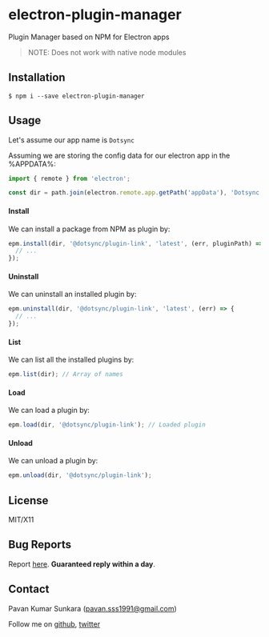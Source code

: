 # electron-plugin-manager

Plugin Manager based on NPM for Electron apps

> NOTE: Does not work with native node modules

## Installation

```
$ npm i --save electron-plugin-manager
```

## Usage

Let's assume our app name is `Dotsync`

Assuming we are storing the config data for our electron app in the %APPDATA%:

```js
import { remote } from 'electron';

const dir = path.join(electron.remote.app.getPath('appData'), 'Dotsync');
```

#### Install
We can install a package from NPM as plugin by:

```js
epm.install(dir, '@dotsync/plugin-link', 'latest', (err, pluginPath) => {
  // ...
});
```

#### Uninstall
We can uninstall an installed plugin by:

```js
epm.uninstall(dir, '@dotsync/plugin-link', 'latest', (err) => {
  // ...
});
```

#### List
We can list all the installed plugins by:

```js
epm.list(dir); // Array of names
```

#### Load
We can load a plugin by:

```js
epm.load(dir, '@dotsync/plugin-link'); // Loaded plugin
```

#### Unload
We can unload a plugin by:

```js
epm.unload(dir, '@dotsync/plugin-link');
```

## License
MIT/X11

## Bug Reports
Report [here](http://github.com/pksunkara/electron-plugin-manager/issues). __Guaranteed reply within a day__.

## Contact
Pavan Kumar Sunkara (pavan.sss1991@gmail.com)

Follow me on [github](https://github.com/users/follow?target=pksunkara), [twitter](http://twitter.com/pksunkara)
